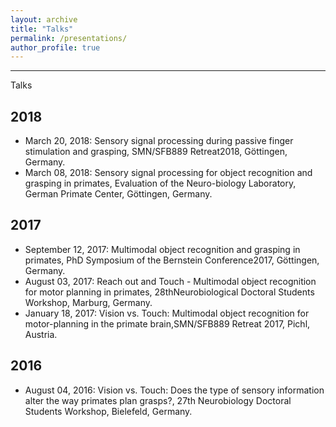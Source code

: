```yaml
---
layout: archive
title: "Talks"
permalink: /presentations/
author_profile: true
---
```

---
Talks

2018
--
- March 20, 2018: Sensory signal processing during passive finger stimulation and grasping, SMN/SFB889 Retreat2018, Göttingen, Germany.
- March 08, 2018: Sensory signal processing for object recognition and grasping in primates, Evaluation of the Neuro-biology Laboratory, German Primate Center, Göttingen, Germany.

2017
--
- September 12, 2017: Multimodal object recognition and grasping in primates, PhD Symposium of the Bernstein Conference2017, Göttingen, Germany.
-  August 03, 2017: Reach out and Touch - Multimodal object recognition for motor planning in primates, 28thNeurobiological Doctoral Students Workshop, Marburg, Germany.
-  January 18, 2017: Vision vs.  Touch:  Multimodal object recognition for motor-planning in the primate brain,SMN/SFB889 Retreat 2017, Pichl, Austria.

2016
--

-  August 04, 2016: Vision vs. Touch: Does the type of sensory information alter the way primates plan grasps?, 27th Neurobiology Doctoral Students Workshop, Bielefeld, Germany.
